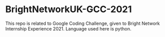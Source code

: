 # BrightNetworkUK-GCC-2021
This repo is related to Google Coding Challenge, given to Bright Network Internship Experience 2021. Language used here is python.
